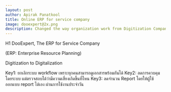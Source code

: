 ```yaml
---
layout: post
author: Apirak Panatkool
title: Online ERP for service company
image: dooexpert@2x.png
description: Changed the way organization work from Digitization Company to Digitalization Company which increased work flexibility and reduced waiting time.
---
```



H1 DooExpert, The ERP for Service Company

(ERP: Enterprise Resource Planning)


Digitization to Digitalization


Key1: ยกเลิกระบบ workflow เพราะทุกคนสามารถดูเอกสารพร้อมกันได้
Key2: ลดการควบคุมโดยระบบ แต่ตรวจสอบได้ว่ามีความเสี่ยงเกิดขึ้นที่ไหน
Key3: ลดจำนวน Report โดยให้ผู้ใช้ออกแบบ report ได้เอง ผ่านการใช้งานประจำวัน
